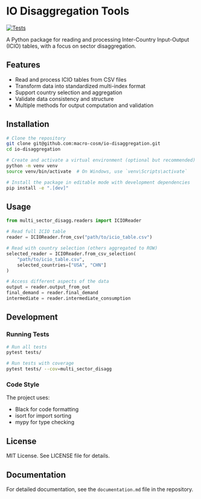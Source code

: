 # IO Disaggregation Tools

[![Tests](https://github.com/macro-cosm/io-disaggregation/actions/workflows/test.yml/badge.svg?branch=main)](https://github.com/macro-cosm/io-disaggregation/actions/workflows/test.yml)

A Python package for reading and processing Inter-Country Input-Output (ICIO) tables, with a focus on sector disaggregation.

## Features

- Read and process ICIO tables from CSV files
- Transform data into standardized multi-index format
- Support country selection and aggregation
- Validate data consistency and structure
- Multiple methods for output computation and validation

## Installation

```bash
# Clone the repository
git clone git@github.com:macro-cosm/io-disaggregation.git
cd io-disaggregation

# Create and activate a virtual environment (optional but recommended)
python -m venv venv
source venv/bin/activate  # On Windows, use `venv\Scripts\activate`

# Install the package in editable mode with development dependencies
pip install -e ".[dev]"
```

## Usage

```python
from multi_sector_disagg.readers import ICIOReader

# Read full ICIO table
reader = ICIOReader.from_csv("path/to/icio_table.csv")

# Read with country selection (others aggregated to ROW)
selected_reader = ICIOReader.from_csv_selection(
    "path/to/icio_table.csv",
    selected_countries=["USA", "CHN"]
)

# Access different aspects of the data
output = reader.output_from_out
final_demand = reader.final_demand
intermediate = reader.intermediate_consumption
```

## Development

### Running Tests

```bash
# Run all tests
pytest tests/

# Run tests with coverage
pytest tests/ --cov=multi_sector_disagg
```

### Code Style

The project uses:
- Black for code formatting
- isort for import sorting
- mypy for type checking

## License

MIT License. See LICENSE file for details.

## Documentation

For detailed documentation, see the `documentation.md` file in the repository. 